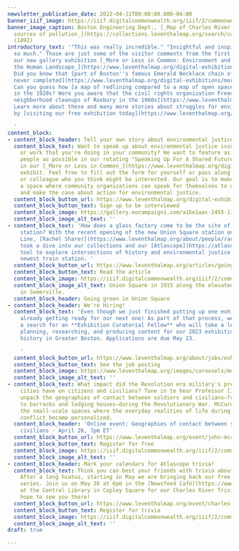 ```yaml
---
newsletter_publication_date: 2022-04-11T00:00:00.000-04:00
banner_iiif_image: https://iiif.digitalcommonwealth.org/iiif/2/commonwealth:3f463574k/4554,3588,3228,1098/1200,/0/default.jpg
banner_image_caption: Boston Engineering Dept., [_Map of Charles River showing principal
  sources of pollution_](https://collections.leventhalmap.org/search/commonwealth:3f4635739)
  (1892)
introductory_text: '"This was really incredible." "Insightful and inspiring." "I learned
  so much." Those are just some of the visitor comments from the first few weeks of
  our new gallery exhibition [_More or Less in Common: Environment and Justice in
  the Human Landscape_](https://www.leventhalmap.org/digital-exhibitions/more-or-less-in-common/).
  Did you know that [part of Boston''s famous Emerald Necklace chain of parks was
  never completed](https://www.leventhalmap.org/digital-exhibitions/more-or-less-in-common/topics/principles-of-park-making/)?
  Can you guess how [a map of redlining compared to a map of open space](https://www.leventhalmap.org/digital-exhibitions/more-or-less-in-common/topics/spaces-of-separation/)
  in the 1920s? Were you aware that the civil rights organization Freedom House [planned
  neighborhood cleanups of Roxbury in the 1960s](https://www.leventhalmap.org/digital-exhibitions/more-or-less-in-common/topics/remaking-urban-env/)?
  Learn more about these and many more stories about struggles for environmental justice
  by [visiting our free exhibition today](https://www.leventhalmap.org/digital-exhibitions/more-or-less-in-common/).

  '
content_block:
- content_block_header: Tell your own story about environmental justice in our gallery
  content_block_text: Want to speak up about environmental justice issues in Boston
    or work that you're doing in your community? We want to feature as many different
    people as possible in our rotating "Speaking Up For A Shared Future" visual display
    in our [_More or Less in Common_](https://www.leventhalmap.org/digital-exhibitions/more-or-less-in-common/)
    exhibit. Feel free to fill out the form for yourself or pass along to a friend
    or colleague who you think might be interested. Our goal is to make this installation
    a space where community organizations can speak for themselves to our visitors
    and make the case about action for environmental justice.
  content_block_button_url: https://www.leventhalmap.org/digital-exhibitions/more-or-less-in-common/topics/speaking-up-shared-future/
  content_block_button_text: Sign up to be interviewed
  content_block_image: https://gallery.eocampaign1.com/a15e1aac-2455-11ec-96e5-06b4694bee2a%2F1649426067509-IMG_8200.PNG
  content_block_image_alt_text: ''
- content_block_text: 'How does a glass factory come to be the site of a new train
    station? With the recent opening of the new Union Square station on the MBTA Green
    Line, [Rachel Sharer](https://www.leventhalmap.org/about/people/rachel-sharer/)
    took a dive into our collections and our [Atlascope](https://atlascope.leventhalmap.org/)
    tool to explore intersections of history and environmental justice around Somerville''s
    newest train station. '
  content_block_button_url: https://www.leventhalmap.org/articles/going-green-in-union-square/
  content_block_button_text: Read the article
  content_block_image: https://iiif.digitalcommonwealth.org/iiif/2/commonwealth:jd475d72b/7274,1555,2150,1396/full/0/default.jpg
  content_block_image_alt_text: Union Square in 1915 along the elevated rail lines
    in Somerville.
  content_block_header: Going green in Union Square
- content_block_header: We're Hiring!
  content_block_text: 'Even though we just finished putting up one exhibition, we''re
    already getting ready for our next one! As part of that process, we''ve just opened
    a search for an **Exhibition Curatorial Fellow** who will take a lead role in
    planning, researching, and producing content for our 2023 exhibition on local-scale
    history in Greater Boston. Applications are due May 23.

    '
  content_block_button_url: https://www.leventhalmap.org/about/jobs/exhibition-curatorial-fellow/
  content_block_button_text: See the job posting
  content_block_image: https://www.leventhalmap.org/images/carousels/molic_gallery01.jpg
  content_block_image_alt_text: ''
- content_block_text: What impact did the Revolution era military's presence in American
    cities have on citizens and civilians? Tune in to hear Professor [John McCurdy](https://www.emich.edu/history-philosophy/history/faculty/j-mccurdy.php)
    unpack the geographies of contact between soldiers and civilians—from urban squares
    to barracks and lodging houses—during the Revolutionary War. McCurdy’s work examines
    the small-scale spaces where the everyday realities of life during an imperial
    conflict became personalized.
  content_block_header: 'Online event: Geographies of contact between soldiers and
    civilians · April 26, 7pm ET'
  content_block_button_url: https://www.leventhalmap.org/event/john-mccurdy-on-geographies-of-contact-between-soldiers-and-civilians/
  content_block_button_text: Register for free
  content_block_image: https://iiif.digitalcommonwealth.org/iiif/2/commonwealth:p8418t52w/325,226,2369,2201/full/0/default.jpg
  content_block_image_alt_text: ''
- content_block_header: Mark your calendars for Atlascope trivia!
  content_block_text: Think you can best your friends with trivia about Boston history?
    After a long hiatus, starting in May we are bringing back our free Atlascope Trivia
    series. Join us on May 26 at 6pm in the [Newsfeed Café](https://www.newsfeedcafe.com/)
    at the Central Library in Copley Square for our Charles River Trivia Night. We
    hope to see you there!
  content_block_button_url: https://www.leventhalmap.org/event/charles-river-trivia-night/
  content_block_button_text: Register for trivia
  content_block_image: https://iiif.digitalcommonwealth.org/iiif/2/commonwealth:wd376339v/full/full/0/default.jpg
  content_block_image_alt_text: ''
draft: true

---
```

